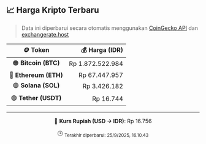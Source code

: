 

<!-- HARGA_KRIPTO -->
## 📈 Harga Kripto Terbaru

> Data ini diperbarui secara otomatis menggunakan [CoinGecko API](https://www.coingecko.com/) dan [exchangerate.host](https://exchangerate.host/)

<div align="center">

| 🪙 Token | 💰 Harga (IDR) |
|:------:|---------------:|
| 🟠 **Bitcoin (BTC)**   | Rp 1.872.522.984 |
| 🔵 **Ethereum (ETH)**  | Rp 67.447.957 |
| 🟣 **Solana (SOL)**    | Rp 3.426.182 |
| 🟢 **Tether (USDT)**   | Rp 16.744 |

---

💱 **Kurs Rupiah (USD → IDR)**: Rp 16.756

🕒 <sub>Terakhir diperbarui: 25/9/2025, 16.10.43</sub>

</div>
<!-- /HARGA_KRIPTO -->